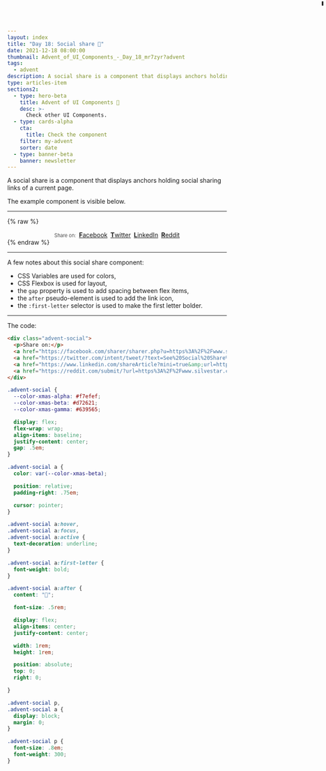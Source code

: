 ```yaml
---
layout: index
title: "Day 18: Social share 🔗"
date: 2021-12-18 08:00:00
thumbnail: Advent_of_UI_Components_-_Day_18_mr7zyr?advent
tags:
  - advent
description: A social share is a component that displays anchors holding social sharing links of a current page.
type: articles-item
sections2:
  - type: hero-beta
    title: Advent of UI Components 🎄
    desc: >-
      Check other UI Components.
  - type: cards-alpha
    cta:
      title: Check the component
    filter: my-advent
    sorter: date
  - type: banner-beta
    banner: newsletter
---
```


A social share is a component that displays anchors holding social sharing links of a current page.

The example component is visible below.

---

{% raw %}
<div class="advent-social">
  <p>Share on:</p>
  <a href="https://facebook.com/sharer/sharer.php?u=https%3A%2F%2Fwww.silvestar.codes%2Fside-projects%2Fadvent%2F12-18%2F" target="_blank" rel="noopener">Facebook</a>
  <a href="https://twitter.com/intent/tweet/?text=See%20Social%20Share%20and%20other%20components%20in%20Advent%20of%20UI%20Components.&amp;url=https%3A%2F%2Fwww.silvestar.codes%2Fside-projects%2Fadvent%2F12-18%2F" target="_blank" rel="noopener">Twitter</a>
  <a href="https://www.linkedin.com/shareArticle?mini=true&amp;url=https%3A%2F%2Fwww.silvestar.codes%2Fside-projects%2Fadvent%2F12-18%2F&amp;title=See%20Social%20Share%20and%20other%20components%20in%20Advent%20of%20UI%20Components.&amp;summary=See%20Social%20Share%20and%20other%20components%20in%20Advent%20of%20UI%20Components.&amp;source=https%3A%2F%2Fwww.silvestar.codes%2Fside-projects%2Fadvent%2F12-18%2F" target="_blank" rel="noopener">LinkedIn</a>
  <a href="https://reddit.com/submit/?url=https%3A%2F%2Fwww.silvestar.codes%2Fside-projects%2Fadvent%2F12-18%2F&amp;resubmit=true&amp;title=See%20Social%20Share%20and%20other%20components%20in%20Advent%20of%20UI%20Components." target="_blank" rel="noopener">Reddit</a>
</div>
<style>
.advent-social {
  --color-xmas-alpha: #f7efef;
  --color-xmas-beta: #d72621;
  --color-xmas-gamma: #639565;
  display: flex;
  flex-wrap: wrap;
  align-items: baseline;
  justify-content: center;
  gap: .5em;
}
.copy .advent-social a:not([class]) {
  all: unset;
  position: relative;
  display: block;
  padding-right: .75em;
  color: var(--color-xmas-beta);
  cursor: pointer;
}
.copy .advent-social a:not([class]):hover,
.copy .advent-social a:not([class]):focus,
.copy .advent-social a:not([class]):active {
  text-decoration: underline;
  background-color: transparent;
  box-shadow: none;
}
.advent-social a:first-letter {
  font-weight: bold;
}
.advent-social a:after {
  content: "🔗";
  display: flex;
  align-items: center;
  justify-content: center;
  font-size: .5rem;
  position: absolute;
  top: 0;
  right: 0;
  width: 1rem;
  height: 1rem;
}
.advent-social p,
.advent-social a {
  display: block;
  margin: 0;
}
.advent-social p {
  font-size: .8em;
  font-weight: 300;
}
</style>
{% endraw %}

---

A few notes about this social share component:

- CSS Variables are used for colors,
- CSS Flexbox is used for layout,
- the `gap` property is used to add spacing between flex items,
- the `after` pseudo-element is used to add the link icon,
- the `:first-letter` selector is used to make the first letter bolder.

---

The code:

```html
<div class="advent-social">
  <p>Share on:</p>
  <a href="https://facebook.com/sharer/sharer.php?u=https%3A%2F%2Fwww.silvestar.codes%2Fside-projects%2Fadvent%2F12-18%2F" target="_blank" rel="noopener">Facebook</a>
  <a href="https://twitter.com/intent/tweet/?text=See%20Social%20Share%20and%20other%20components%20in%20Advent%20of%20UI%20Components.&amp;url=https%3A%2F%2Fwww.silvestar.codes%2Fside-projects%2Fadvent%2F12-18%2F" target="_blank" rel="noopener">Twitter</a>
  <a href="https://www.linkedin.com/shareArticle?mini=true&amp;url=https%3A%2F%2Fwww.silvestar.codes%2Fside-projects%2Fadvent%2F12-18%2F&amp;title=See%20Social%20Share%20and%20other%20components%20in%20Advent%20of%20UI%20Components.&amp;summary=See%20Social%20Share%20and%20other%20components%20in%20Advent%20of%20UI%20Components.&amp;source=https%3A%2F%2Fwww.silvestar.codes%2Fside-projects%2Fadvent%2F12-18%2F" target="_blank" rel="noopener">LinkedIn</a>
  <a href="https://reddit.com/submit/?url=https%3A%2F%2Fwww.silvestar.codes%2Fside-projects%2Fadvent%2F12-18%2F&amp;resubmit=true&amp;title=See%20Social%20Share%20and%20other%20components%20in%20Advent%20of%20UI%20Components." target="_blank" rel="noopener">Reddit</a>
</div>
```

```css
.advent-social {
  --color-xmas-alpha: #f7efef;
  --color-xmas-beta: #d72621;
  --color-xmas-gamma: #639565;

  display: flex;
  flex-wrap: wrap;
  align-items: baseline;
  justify-content: center;
  gap: .5em;
}

.advent-social a {
  color: var(--color-xmas-beta);

  position: relative;
  padding-right: .75em;

  cursor: pointer;
}

.advent-social a:hover,
.advent-social a:focus,
.advent-social a:active {
  text-decoration: underline;
}

.advent-social a:first-letter {
  font-weight: bold;
}

.advent-social a:after {
  content: "🔗";

  font-size: .5rem;

  display: flex;
  align-items: center;
  justify-content: center;

  width: 1rem;
  height: 1rem;

  position: absolute;
  top: 0;
  right: 0;

}

.advent-social p,
.advent-social a {
  display: block;
  margin: 0;
}

.advent-social p {
  font-size: .8em;
  font-weight: 300;
}
```
